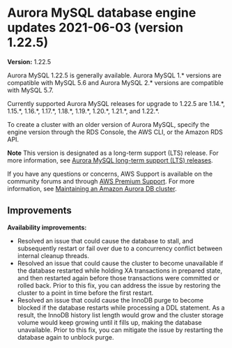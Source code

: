 # Aurora MySQL database engine updates 2021\-06\-03 \(version 1\.22\.5\)<a name="AuroraMySQL.Updates.1225"></a><a name="1225"></a><a name="1.22.5"></a>

 **Version:** 1\.22\.5 

 Aurora MySQL 1\.22\.5 is generally available\. Aurora MySQL 1\.\* versions are compatible with MySQL 5\.6 and Aurora MySQL 2\.\* versions are compatible with MySQL 5\.7\. 

 Currently supported Aurora MySQL releases for upgrade to 1\.22\.5 are 1\.14\.\*, 1\.15\.\*, 1\.16\.\*, 1\.17\.\*, 1\.18\.\*, 1\.19\.\*, 1\.20\.\*, 1\.21\.\*, and 1\.22\.\*\. 

 To create a cluster with an older version of Aurora MySQL, specify the engine version through the RDS Console, the AWS CLI, or the Amazon RDS API\. 

**Note**  <a name="lts_notice_1225"></a>
 This version is designated as a long\-term support \(LTS\) release\. For more information, see [Aurora MySQL long\-term support \(LTS\) releases](AuroraMySQL.Updates.Versions.md#AuroraMySQL.Updates.LTS)\. 

 If you have any questions or concerns, AWS Support is available on the community forums and through [AWS Premium Support](http://aws.amazon.com/support)\. For more information, see [Maintaining an Amazon Aurora DB cluster](USER_UpgradeDBInstance.Maintenance.md)\. 

## Improvements<a name="AuroraMySQL.Updates.1225.Improvements"></a>

 **Availability improvements:** 
+  Resolved an issue that could cause the database to stall, and subsequently restart or fail over due to a concurrency conflict between internal cleanup threads\. 
+  Resolved an issue that could cause the cluster to become unavailable if the database restarted while holding XA transactions in prepared state, and then restarted again before those transactions were committed or rolled back\. Prior to this fix, you can address the issue by restoring the cluster to a point in time before the first restart\. 
+  Resolved an issue that could cause the InnoDB purge to become blocked if the database restarts while processing a DDL statement\. As a result, the InnoDB history list length would grow and the cluster storage volume would keep growing until it fills up, making the database unavailable\. Prior to this fix, you can mitigate the issue by restarting the database again to unblock purge\. 